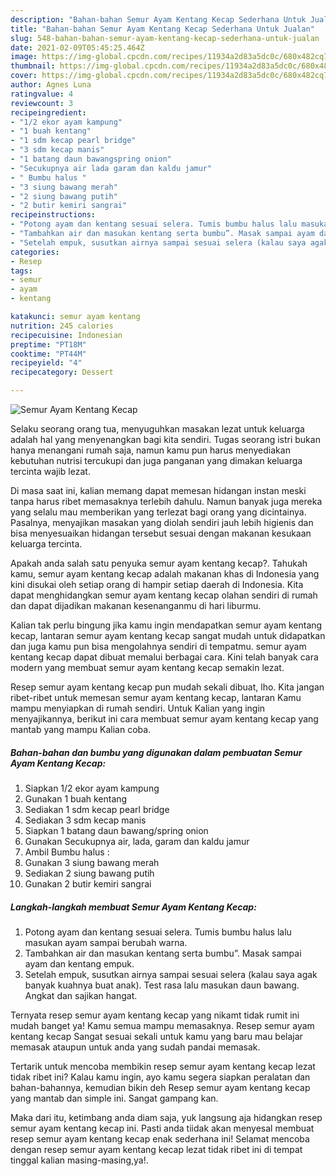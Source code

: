 ```yaml
---
description: "Bahan-bahan Semur Ayam Kentang Kecap Sederhana Untuk Jualan"
title: "Bahan-bahan Semur Ayam Kentang Kecap Sederhana Untuk Jualan"
slug: 548-bahan-bahan-semur-ayam-kentang-kecap-sederhana-untuk-jualan
date: 2021-02-09T05:45:25.464Z
image: https://img-global.cpcdn.com/recipes/11934a2d83a5dc0c/680x482cq70/semur-ayam-kentang-kecap-foto-resep-utama.jpg
thumbnail: https://img-global.cpcdn.com/recipes/11934a2d83a5dc0c/680x482cq70/semur-ayam-kentang-kecap-foto-resep-utama.jpg
cover: https://img-global.cpcdn.com/recipes/11934a2d83a5dc0c/680x482cq70/semur-ayam-kentang-kecap-foto-resep-utama.jpg
author: Agnes Luna
ratingvalue: 4
reviewcount: 3
recipeingredient:
- "1/2 ekor ayam kampung"
- "1 buah kentang"
- "1 sdm kecap pearl bridge"
- "3 sdm kecap manis"
- "1 batang daun bawangspring onion"
- "Secukupnya air lada garam dan kaldu jamur"
- " Bumbu halus "
- "3 siung bawang merah"
- "2 siung bawang putih"
- "2 butir kemiri sangrai"
recipeinstructions:
- "Potong ayam dan kentang sesuai selera. Tumis bumbu halus lalu masukan ayam sampai berubah warna."
- "Tambahkan air dan masukan kentang serta bumbu”. Masak sampai ayam dan kentang empuk."
- "Setelah empuk, susutkan airnya sampai sesuai selera (kalau saya agak banyak kuahnya buat anak). Test rasa lalu masukan daun bawang. Angkat dan sajikan hangat."
categories:
- Resep
tags:
- semur
- ayam
- kentang

katakunci: semur ayam kentang 
nutrition: 245 calories
recipecuisine: Indonesian
preptime: "PT18M"
cooktime: "PT44M"
recipeyield: "4"
recipecategory: Dessert

---
```



![Semur Ayam Kentang Kecap](https://img-global.cpcdn.com/recipes/11934a2d83a5dc0c/680x482cq70/semur-ayam-kentang-kecap-foto-resep-utama.jpg)

Selaku seorang orang tua, menyuguhkan masakan lezat untuk keluarga adalah hal yang menyenangkan bagi kita sendiri. Tugas seorang istri bukan hanya menangani rumah saja, namun kamu pun harus menyediakan kebutuhan nutrisi tercukupi dan juga panganan yang dimakan keluarga tercinta wajib lezat.

Di masa  saat ini, kalian memang dapat memesan hidangan instan meski tanpa harus ribet memasaknya terlebih dahulu. Namun banyak juga mereka yang selalu mau memberikan yang terlezat bagi orang yang dicintainya. Pasalnya, menyajikan masakan yang diolah sendiri jauh lebih higienis dan bisa menyesuaikan hidangan tersebut sesuai dengan makanan kesukaan keluarga tercinta. 



Apakah anda salah satu penyuka semur ayam kentang kecap?. Tahukah kamu, semur ayam kentang kecap adalah makanan khas di Indonesia yang kini disukai oleh setiap orang di hampir setiap daerah di Indonesia. Kita dapat menghidangkan semur ayam kentang kecap olahan sendiri di rumah dan dapat dijadikan makanan kesenanganmu di hari liburmu.

Kalian tak perlu bingung jika kamu ingin mendapatkan semur ayam kentang kecap, lantaran semur ayam kentang kecap sangat mudah untuk didapatkan dan juga kamu pun bisa mengolahnya sendiri di tempatmu. semur ayam kentang kecap dapat dibuat memalui berbagai cara. Kini telah banyak cara modern yang membuat semur ayam kentang kecap semakin lezat.

Resep semur ayam kentang kecap pun mudah sekali dibuat, lho. Kita jangan ribet-ribet untuk memesan semur ayam kentang kecap, lantaran Kamu mampu menyiapkan di rumah sendiri. Untuk Kalian yang ingin menyajikannya, berikut ini cara membuat semur ayam kentang kecap yang mantab yang mampu Kalian coba.

<!--inarticleads1-->

##### Bahan-bahan dan bumbu yang digunakan dalam pembuatan Semur Ayam Kentang Kecap:

1. Siapkan 1/2 ekor ayam kampung
1. Gunakan 1 buah kentang
1. Sediakan 1 sdm kecap pearl bridge
1. Sediakan 3 sdm kecap manis
1. Siapkan 1 batang daun bawang/spring onion
1. Gunakan Secukupnya air, lada, garam dan kaldu jamur
1. Ambil  Bumbu halus :
1. Gunakan 3 siung bawang merah
1. Sediakan 2 siung bawang putih
1. Gunakan 2 butir kemiri sangrai




<!--inarticleads2-->

##### Langkah-langkah membuat Semur Ayam Kentang Kecap:

1. Potong ayam dan kentang sesuai selera. Tumis bumbu halus lalu masukan ayam sampai berubah warna.
1. Tambahkan air dan masukan kentang serta bumbu”. Masak sampai ayam dan kentang empuk.
1. Setelah empuk, susutkan airnya sampai sesuai selera (kalau saya agak banyak kuahnya buat anak). Test rasa lalu masukan daun bawang. Angkat dan sajikan hangat.




Ternyata resep semur ayam kentang kecap yang nikamt tidak rumit ini mudah banget ya! Kamu semua mampu memasaknya. Resep semur ayam kentang kecap Sangat sesuai sekali untuk kamu yang baru mau belajar memasak ataupun untuk anda yang sudah pandai memasak.

Tertarik untuk mencoba membikin resep semur ayam kentang kecap lezat tidak ribet ini? Kalau kamu ingin, ayo kamu segera siapkan peralatan dan bahan-bahannya, kemudian bikin deh Resep semur ayam kentang kecap yang mantab dan simple ini. Sangat gampang kan. 

Maka dari itu, ketimbang anda diam saja, yuk langsung aja hidangkan resep semur ayam kentang kecap ini. Pasti anda tiidak akan menyesal membuat resep semur ayam kentang kecap enak sederhana ini! Selamat mencoba dengan resep semur ayam kentang kecap lezat tidak ribet ini di tempat tinggal kalian masing-masing,ya!.

